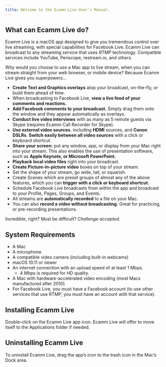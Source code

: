 ```yaml
---
title: Welcome to the Ecamm Live User’s Manual.
---
```


## What can Ecamm Live do?

Ecamm Live is a macOS app designed to give you tremendous control over live streaming, with special capabilities for Facebook Live. Ecamm Live can broadcast to any streaming service that uses *RTMP* technology. Compatible services include YouTube, Periscope, restream.io, and others.

Why would you choose to use a Mac app to live stream, when you can stream straight from your web browser, or mobile device? Because Ecamm Live gives you superpowers…
* **Create Text and Graphics overlays** atop your broadcast, on-the-fly, or build them ahead of time.
* When broadcasting to Facebook Live, **view a live feed of your comments and reactions.** 
* **Add Facebook comments to your broadcast.** Simply drag them onto the window and they appear automatically as overlays.
* **Conduct live video interviews** with as many as 5 remote guests via Skype (requires Ecamm Call Recorder for Skype).
* **Use external video sources.** including **HDMI** sources, and **Canon DSLRs**. **Switch easily between all video sources** with a click or keyboard shortcut.
* **Share your screen:** put any window, app, or display from your Mac right into your stream. This also enables the use of presentation software, such as **Apple Keynote, or Microsoft PowerPoint.**
* **Playback local video files** right into your broadcast.
* **Create Picture-in-picture video** boxes on top of your stream.
* Set the shape of your stream, go wide, tall, or squarish.
* Create Scenes which are preset groups of almost any of the above features, which you can **trigger with a click or keyboard shortcut.**
* Schedule Facebook Live broadcasts from within the app and broadcast to your Profile, Pages, Groups, and Events.
* All streams are **automatically recorded** to a file on your Mac.
* You can also **record a video without broadcasting.** Great for practicing, or pre-recording presentations.
  
Incredible, right? Must be difficult? *Challenge accepted.*

## System Requirements

* A Mac 
* A microphone
* A compatible video camera (including built-in webcams)
* macOS 10.11 or newer
* An internet connection with an upload speed of at least 1 Mbps.
  * 4 Mbps is required for HD quality.
* A Mac with hardware-accelerated video encoding (most Macs manufactured after 2010).
* For Facebook Live, you must have a Facebook account (to use other services that use RTMP, you must have an account with that service).

## Installing Ecamm Live

Double-click on the Ecamm Live app icon. Ecamm Live will offer to move itself to the Applications folder if needed.

## Uninstalling Ecamm Live

To uninstall Ecamm Live, drag the app’s icon to the trash icon in the Mac’s Dock area.
